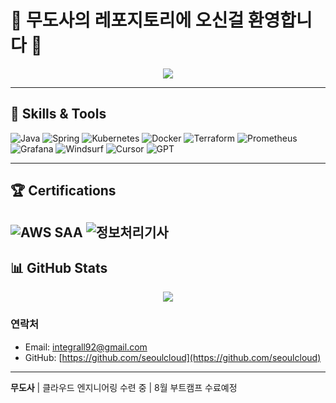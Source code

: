 # 👾 무도사의 레포지토리에 오신걸 환영합니다 👾
<p align="center">
<img src="https://media.giphy.com/media/v1.Y2lkPWVjZjA1ZTQ3NnIxbmw0Mnhjcmlya2UxbHBqNDlwZjRnc2J3a3V4cWJmNHp6N2s5YiZlcD12MV9naWZzX3JlbGF0ZWQmY3Q9Zw/utFF9A5SqkhnIJg4pI/giphy.gif" />
</p>

---

## 🚀 Skills & Tools

![Java](https://img.shields.io/badge/Java-007396?style=for-the-badge&logo=java&logoColor=white)
![Spring](https://img.shields.io/badge/Spring-6DB33F?style=for-the-badge&logo=spring&logoColor=white)
![Kubernetes](https://img.shields.io/badge/Kubernetes-326CE5?style=for-the-badge&logo=kubernetes&logoColor=white)
![Docker](https://img.shields.io/badge/Docker-2496ED?style=for-the-badge&logo=docker&logoColor=white)
![Terraform](https://img.shields.io/badge/Terraform-623CE4?style=for-the-badge&logo=terraform&logoColor=white)
![Prometheus](https://img.shields.io/badge/Prometheus-E6522C?style=for-the-badge&logo=prometheus&logoColor=white)
![Grafana](https://img.shields.io/badge/Grafana-F46800?style=for-the-badge&logo=grafana&logoColor=white)
![Windsurf](https://img.shields.io/badge/Windsurf-000000?style=for-the-badge&logo=wind&logoColor=white) <!-- 공식 로고 없으면 검은색으로 임시 -->
![Cursor](https://img.shields.io/badge/Cursor-00BCD4?style=for-the-badge&logo=cursor&logoColor=white) <!-- 공식 로고 없으면 비슷한 색상으로 대체 -->
![GPT](https://img.shields.io/badge/GPT-FF6F61?style=for-the-badge&logo=openai&logoColor=white)

---

## 🏆 Certifications

![AWS SAA](https://img.shields.io/badge/AWS-SAA-orange?style=for-the-badge&logo=amazon-aws&logoColor=white)
![정보처리기사](https://img.shields.io/badge/정보처리-기사-blue?style=for-the-badge)
---

## 📊 GitHub Stats

<p align="center">
<img src="https://github-readme-stats.vercel.app/api?username=seoulcloud&show_icons=true&count_private=true&theme=gruvbox_light&show_icons=true" />
</p>

### 연락처  
- Email: integrall92@gmail.com
- GitHub: [https://github.com/seoulcloud](https://github.com/seoulcloud)

---

**무도사** | 클라우드 엔지니어링 수련 중 | 8월 부트캠프 수료예정

